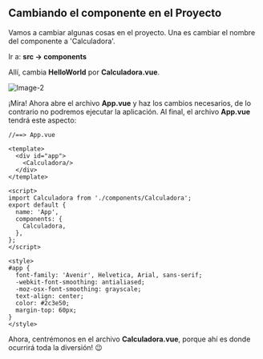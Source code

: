 ## Cambiando el componente en el Proyecto

Vamos a cambiar algunas cosas en el proyecto. Una es cambiar el nombre del componente a 'Calculadora'.

Ir a: **src -> components**

Allí, cambia **HelloWorld** por **Calculadora.vue**.

![Image-2](https://cdn-images-1.medium.com/max/900/1*l-EukyF1nsBwSaLvMcHvtQ.png)

¡Mira! Ahora abre el archivo **App.vue** y haz los cambios necesarios, de lo contrario no podremos ejecutar la aplicación. Al final, el archivo **App.vue** tendrá este aspecto:

```vue
//==> App.vue

<template>
  <div id="app">
    <Calculadora/>
  </div>
</template>

<script>
import Calculadora from './components/Calculadora';
export default {
  name: 'App',
  components: {
    Calculadora,
  },
};
</script>

<style>
#app {
  font-family: 'Avenir', Helvetica, Arial, sans-serif;
  -webkit-font-smoothing: antialiased;
  -moz-osx-font-smoothing: grayscale;
  text-align: center;
  color: #2c3e50;
  margin-top: 60px;
}
</style>
```

Ahora, centrémonos en el archivo **Calculadora.vue**, porque ahí es donde ocurrirá toda la diversión! 😉
